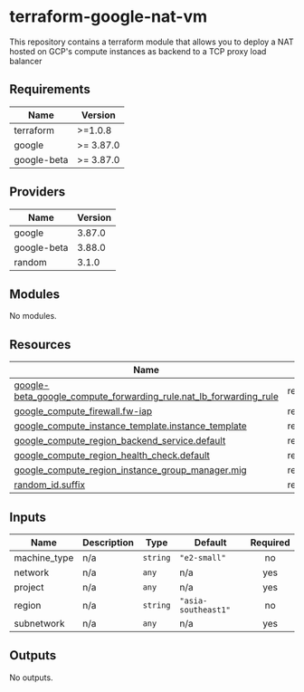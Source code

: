 [//]: # (BEGIN_TF_DOCS)

# terraform-google-nat-vm

This repository contains a terraform module that allows you to deploy a NAT hosted on GCP's compute instances as backend to a TCP proxy load balancer

## Requirements

| Name | Version |
|------|---------|
| terraform | >=1.0.8 |
| google | >= 3.87.0 |
| google-beta | >= 3.87.0 |

## Providers

| Name | Version |
|------|---------|
| google | 3.87.0 |
| google-beta | 3.88.0 |
| random | 3.1.0 |

## Modules

No modules.

## Resources

| Name | Type |
|------|------|
| [google-beta_google_compute_forwarding_rule.nat_lb_forwarding_rule](https://registry.terraform.io/providers/hashicorp/google-beta/latest/docs/resources/google_compute_forwarding_rule) | resource |
| [google_compute_firewall.fw-iap](https://registry.terraform.io/providers/hashicorp/google/latest/docs/resources/compute_firewall) | resource |
| [google_compute_instance_template.instance_template](https://registry.terraform.io/providers/hashicorp/google/latest/docs/resources/compute_instance_template) | resource |
| [google_compute_region_backend_service.default](https://registry.terraform.io/providers/hashicorp/google/latest/docs/resources/compute_region_backend_service) | resource |
| [google_compute_region_health_check.default](https://registry.terraform.io/providers/hashicorp/google/latest/docs/resources/compute_region_health_check) | resource |
| [google_compute_region_instance_group_manager.mig](https://registry.terraform.io/providers/hashicorp/google/latest/docs/resources/compute_region_instance_group_manager) | resource |
| [random_id.suffix](https://registry.terraform.io/providers/hashicorp/random/latest/docs/resources/id) | resource |

## Inputs

| Name | Description | Type | Default | Required |
|------|-------------|------|---------|:--------:|
| machine\_type | n/a | `string` | `"e2-small"` | no |
| network | n/a | `any` | n/a | yes |
| project | n/a | `any` | n/a | yes |
| region | n/a | `string` | `"asia-southeast1"` | no |
| subnetwork | n/a | `any` | n/a | yes |

## Outputs

No outputs.

[//]: # (END_TF_DOCS)